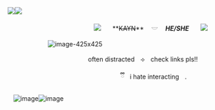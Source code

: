 ㅤㅤ![](https://media.discordapp.net/attachments/903364339464044575/1101211967160602715/C2A05123-F43E-450E-BF25-52DB94C6E882.gif)![](https://media.discordapp.net/attachments/903364339464044575/1101211967160602715/C2A05123-F43E-450E-BF25-52DB94C6E882.gif)

ㅤㅤㅤㅤㅤㅤㅤㅤㅤㅤㅤㅤㅤㅤㅤㅤㅤ![](https://caterpie.crd.co/assets/images/gallery28/306d84fe.png?v=55641fe5)ㅤㅤ**~~KAYN~~** ㅤ𓎟 ㅤ***HE/SHE***ㅤㅤ![](https://caterpie.crd.co/assets/images/gallery28/dc1be573.png?v=55641fe5)

ㅤㅤㅤㅤㅤㅤㅤㅤㅤ![image-425x425](https://i.pinimg.com/564x/8a/f3/81/8af381214720f8b4c40e196053be9f9f.jpg)

ㅤㅤㅤㅤㅤㅤㅤㅤㅤㅤㅤㅤㅤㅤㅤㅤoften distractedㅤ⟢ㅤcheck links pls!!

ㅤㅤㅤㅤㅤㅤㅤㅤ             ㅤ  ㅤㅤㅤㅤㅤㅤㅤㅤㅤㅤㅤ ⠀ྀིㅤi hate interactingㅤ.ㅤ

ㅤㅤㅤ![image](https://github.com/imisfood/imisfood/assets/130332213/c968bf1f-6a93-457d-80f8-5d4b54e72810)![image](https://github.com/imisfood/imisfood/assets/130332213/3a71fcdc-bd5d-4a62-915c-81f6a8a7de33)
